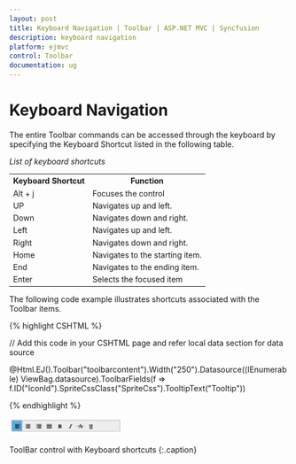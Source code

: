 ```yaml
---
layout: post
title: Keyboard Navigation | Toolbar | ASP.NET MVC | Syncfusion
description: keyboard navigation
platform: ejmvc
control: Toolbar
documentation: ug
---
```


# Keyboard Navigation

The entire Toolbar commands can be accessed through the keyboard by specifying the Keyboard Shortcut listed in the following table.

_List of keyboard shortcuts_

<table>
<tr>
<th>
Keyboard Shortcut</th><th>
Function</th></tr>
<tr>
<td>
Alt + j</td><td>
Focuses the control</td></tr>
<tr>
<td>
UP</td><td>
Navigates up and left.</td></tr>
<tr>
<td>
Down</td><td>
Navigates down and right.</td></tr>
<tr>
<td>
Left</td><td>
Navigates up and left.</td></tr>
<tr>
<td>
Right</td><td>
Navigates down and right.</td></tr>
<tr>
<td>
Home</td><td>
Navigates to the starting item.</td></tr>
<tr>
<td>
End</td><td>
Navigates to the ending item.</td></tr>
<tr>
<td>
Enter</td><td>
Selects the focused item</td></tr>
</table>


The following code example illustrates shortcuts associated with the Toolbar items.

{% highlight CSHTML %}


// Add this code in your CSHTML page and refer local data section for data source

<div class="cols-sample-area"> 
   @Html.EJ().Toolbar("toolbarcontent").Width("250").Datasource((IEnumerable<ToolbarLocalBinding>)
   ViewBag.datasource).ToolbarFields(f => f.ID("IconId").SpriteCssClass("SpriteCss").TooltipText("Tooltip")) 

</div>


{% endhighlight %}


![](Keyboard-Navigation_images/Keyboard-Navigation_img1.png)


ToolBar control with Keyboard shortcuts
{:.caption}
